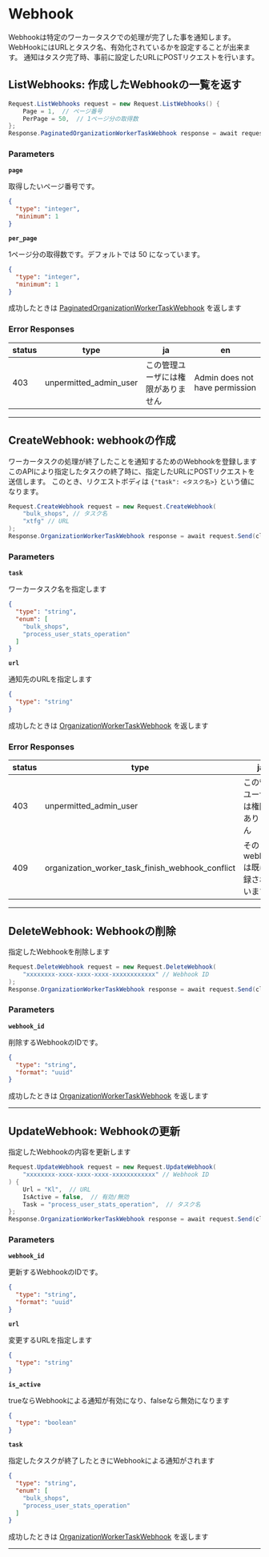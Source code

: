 # Webhook
Webhookは特定のワーカータスクでの処理が完了した事を通知します。
WebHookにはURLとタスク名、有効化されているかを設定することが出来ます。
通知はタスク完了時、事前に設定したURLにPOSTリクエストを行います。


<a name="list-webhooks"></a>
## ListWebhooks: 作成したWebhookの一覧を返す

```csharp
Request.ListWebhooks request = new Request.ListWebhooks() {
    Page = 1,  // ページ番号
    PerPage = 50,  // 1ページ分の取得数
};
Response.PaginatedOrganizationWorkerTaskWebhook response = await request.Send(client);
```



### Parameters
**`page`** 
  

取得したいページ番号です。

```json
{
  "type": "integer",
  "minimum": 1
}
```

**`per_page`** 
  

1ページ分の取得数です。デフォルトでは 50 になっています。

```json
{
  "type": "integer",
  "minimum": 1
}
```



成功したときは
[PaginatedOrganizationWorkerTaskWebhook](./responses.md#paginated-organization-worker-task-webhook)
を返します

### Error Responses
|status|type|ja|en|
|---|---|---|---|
|403|unpermitted_admin_user|この管理ユーザには権限がありません|Admin does not have permission|



---


<a name="create-webhook"></a>
## CreateWebhook: webhookの作成
ワーカータスクの処理が終了したことを通知するためのWebhookを登録します
このAPIにより指定したタスクの終了時に、指定したURLにPOSTリクエストを送信します。
このとき、リクエストボディは `{"task": <タスク名>}` という値になります。

```csharp
Request.CreateWebhook request = new Request.CreateWebhook(
    "bulk_shops", // タスク名
    "xtfg" // URL
);
Response.OrganizationWorkerTaskWebhook response = await request.Send(client);
```



### Parameters
**`task`** 
  

ワーカータスク名を指定します

```json
{
  "type": "string",
  "enum": [
    "bulk_shops",
    "process_user_stats_operation"
  ]
}
```

**`url`** 
  

通知先のURLを指定します

```json
{
  "type": "string"
}
```



成功したときは
[OrganizationWorkerTaskWebhook](./responses.md#organization-worker-task-webhook)
を返します

### Error Responses
|status|type|ja|en|
|---|---|---|---|
|403|unpermitted_admin_user|この管理ユーザには権限がありません|Admin does not have permission|
|409|organization_worker_task_finish_webhook_conflict|そのwebhookは既に登録されています|The webhook is already registered|



---


<a name="delete-webhook"></a>
## DeleteWebhook: Webhookの削除
指定したWebhookを削除します

```csharp
Request.DeleteWebhook request = new Request.DeleteWebhook(
    "xxxxxxxx-xxxx-xxxx-xxxx-xxxxxxxxxxxx" // Webhook ID
);
Response.OrganizationWorkerTaskWebhook response = await request.Send(client);
```



### Parameters
**`webhook_id`** 
  

削除するWebhookのIDです。

```json
{
  "type": "string",
  "format": "uuid"
}
```



成功したときは
[OrganizationWorkerTaskWebhook](./responses.md#organization-worker-task-webhook)
を返します



---


<a name="update-webhook"></a>
## UpdateWebhook: Webhookの更新
指定したWebhookの内容を更新します

```csharp
Request.UpdateWebhook request = new Request.UpdateWebhook(
    "xxxxxxxx-xxxx-xxxx-xxxx-xxxxxxxxxxxx" // Webhook ID
) {
    Url = "Kl",  // URL
    IsActive = false,  // 有効/無効
    Task = "process_user_stats_operation",  // タスク名
};
Response.OrganizationWorkerTaskWebhook response = await request.Send(client);
```



### Parameters
**`webhook_id`** 
  

更新するWebhookのIDです。

```json
{
  "type": "string",
  "format": "uuid"
}
```

**`url`** 
  

変更するURLを指定します

```json
{
  "type": "string"
}
```

**`is_active`** 
  

trueならWebhookによる通知が有効になり、falseなら無効になります

```json
{
  "type": "boolean"
}
```

**`task`** 
  

指定したタスクが終了したときにWebhookによる通知がされます

```json
{
  "type": "string",
  "enum": [
    "bulk_shops",
    "process_user_stats_operation"
  ]
}
```



成功したときは
[OrganizationWorkerTaskWebhook](./responses.md#organization-worker-task-webhook)
を返します



---



